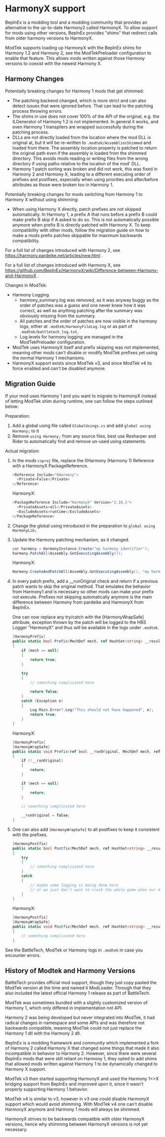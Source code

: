 # HarmonyX support

BepInEx is a modding tool and a modding community that provides an alternative to the up-to-date Harmony2 called HarmonyX.
To allow support for mods using other versions, BepInEx provides "shims" that redirect calls from older harmony versions to HarmonyX.

ModTek supports loading up HarmonyX with the BepInEx shims for Harmony 1.2 and Harmony 2, see the ModTekPreloader configuration to enable that feature.
This allows mods written against those Harmony versions to coexist with the newest Harmony X.

## Harmony Changes

Potentially breaking changes for Harmony 1 mods that get shimmed:
- The patching backend changed, which is more strict and can also detect issues that were ignored before. That can lead to the patching process throwing errors.
- The shims in use does not cover 100% of the API of the original, e.g. the ILGenerator of Harmony 1.2 is not implemented. In general it works, and even Harmony 1 transpilers are wrapped successfully during the patching process.
- DLLs are not directly loaded from the location where the mod DLL is original at, but it will be re-written to `.modtek/AssembliesShimmed` and loaded from there. The assembly location property is patched to return the original path even if the assembly is loaded from the shimmed directory. This avoids mods reading or writing files from the wrong directory if using paths relative to the location of the mod' DLL.
- Harmony 1 patch sorting was broken and did not work, this was fixed in Harmony 2 and Harmony X, leading to a different executing order of prefixes and postfixes, especially when using priorities and after/before attributes as those were broken too in Harmony 1.

Potentially breaking changes for mods switching from Harmony 1 to Harmony X without using shimming:
- When using Harmony X directly, patch prefixes are not skipped automatically. In Harmony 1, a prefix A that runs before a prefix B could make prefix B skip if A asked to do so. This is not automatically possible anymore when prefix B is directly patched with Harmony X. To keep compatibility with other mods, follow the migration guide on how to make a mods prefix patches skippable for maximum backwards compatibility.

For a full list of changes introduced with Harmony 2, see https://harmony.pardeike.net/articles/new.html .

For a full list of changes introduced with Harmony X, see https://github.com/BepInEx/HarmonyX/wiki/Difference-between-Harmony-and-HarmonyX .

Changes in ModTek:
- Harmony Logging
  - harmony_summary.log was removed, as it was anyway buggy as the order of patches was a guess and one never knew how it was correct, as well as anything patching after the summary was obviously missing from the summary.
  - All patches and the order of patches are now visible in the harmony logs, either at `.modtek/HarmonyFileLog.log` or as part of `.modtek/battletech_log.txt`.
  - Log levels for harmony logging are managed in the ModTekPreloader configuration.
- ModTek uses HarmonyX itself and prefix skipping was not implemented, meaning other mods can't disable or modify ModTek prefixes yet using the normal Harmony 1 mechanisms.
- HarmonyX support exists since ModTek v3, and since ModTek v4 its force enabled and can't be disabled anymore.

## Migration Guide

If your mod uses Harmony 1 and you want to migrate to HarmonyX instead of letting ModTek shim during runtime, one can follow the steps outlined below:

Preparation:
1. Add a global using file called `GlobalUsings.cs` and add `global using Harmony;` to it
2. Remove `using Harmony;` from any source files, best use Resharper and Rider to automatically find and remove un-used using statements.

Actual migration:
1. In the mods `csproj` file, replace the 0Harmony (Harmony 1) Reference with a HarmonyX PackageReference.
    ```csharp
    <Reference Include="0Harmony">
      <Private>False</Private>
    </Reference>
    ```
    HarmonyX:
    ```csharp
    <PackageReference Include="HarmonyX" Version="2.10.1">
      <PrivateAssets>all</PrivateAssets>
      <ExcludeAssets>runtime</ExcludeAssets>
    </PackageReference>
    ```
2. Change the global using introduced in the preparation to `global using HarmonyLib;`
3. Update the Harmony patching mechanism, as it changed.
   ```csharp
   var harmony = HarmonyInstance.Create("my harmony identifier");
   harmony.PatchAll(Assembly.GetExecutingAssembly());
   ```
   HarmonyX:
   ```csharp
   Harmony.CreateAndPatchAll(Assembly.GetExecutingAssembly(), "my harmony identifier");
   ```
4. In every patch prefix, add a __runOriginal check and return if a previous patch wants to skip the original method.
   That emulates the behavior from Harmony1 and is necessary so other mods can make your prefix not execute.
   Prefixes not skipping automatically anymore is the main difference between Harmony from pardeike and HarmonyX from BepInEx.
   
   One can now replace any try/catch with the [HarmonyWrapSafe] attribute, exception thrown by the patch will be logged
   to the HBS Logger "HarmonyX" and thus will be available in the logs under `.modtek`.
   ```csharp
   [HarmonyPrefix]
   public static bool Prefix(MechDef mech, ref HashSet<string> __result)
   {
       if (mech == null)
       {
           return true;
       }
     
       try
       {
           // something complicated here
   
           return false;
       }
       catch (Exception e)
       {
           Log.Main.Error?.Log("This should not have happened", e);
           return true;
       }
   }
   ```
   HarmonyX:
   ```csharp
   [HarmonyPrefix]
   [HarmonyWrapSafe]
   public static void Prefix(ref bool __runOriginal, MechDef mech, ref HashSet<string> __result)
   {
       if (!__runOriginal)
       {
           return;
       }
   
       if (mech == null)
       {
           return;
       }
     
       // something complicated here
   
       __runOriginal = false;
   }
   ```
5. One can also add `[HarmonyWrapSafe]` to all postfixes to keep it consistent with the prefixes.
   ```csharp
   [HarmonyPostfix]
   public static bool Postfix(MechDef mech, ref HashSet<string> __result)
   {
       try
       {
           // something complicated here
       }
       catch
       {
           // maybe some logging is being done here
           // or we just don't want to crash the whole game when our mod misbehaves
       }
   }
   ```
   HarmonyX:
   ```csharp
   [HarmonyPostfix]
   [HarmonyWrapSafe]
   public static void Postfix(MechDef mech, ref HashSet<string> __result)
   {
       // something complicated here
   }
   ```

See the BattleTech, ModTek or Harmony logs in `.modtek` in case you encounter errors.

## History of Modtek and Harmony Versions

BattleTech provides official mod support, though they just copy pasted the ModTek version at the time and named it ModLoader.
Through that they also included the latest official Harmony 1 release as part of BattleTech.

ModTek was sometimes bundled with a slightly customized version of Harmony 1, which only differed in implementation not API.

Harmony 2 was being developed but never integrated into ModTek, it had radical changes in namespace and some APIs and was therefore not backwards compatible, meaning ModTek could not
just replace the Harmony 1 dll with the Harmony 2 dll.

BepInEx is a modding framework and community which implemented a fork of Harmony 2 called Harmony X that changed some things that made it also incompatible in behavior to Harmony 2.
However, since there were several BepInEx mods that were still reliant on Harmony 1, they opted to add shims that allowed mods written against Harmony 1 to be dynamically changed to Harmony X support.

ModTek v3 then started supporting HarmonyX and used the Harmony 1<>X bridging support from BepInEx and improved upon it, since it wasn't properly supporting Harmony 1 behavior.

ModTek v4 is similar to v3, however in v3 one could disable HarmonyX support which would avoid shimming.
With ModTek v4 one can't disable HarmonyX anymore and Harmony 1 mods will always be shimmed.

HarmonyX strives to be backwards compatible with older HarmonyX versions, hence why shimming between HarmonyX versions is not yet necessary.
